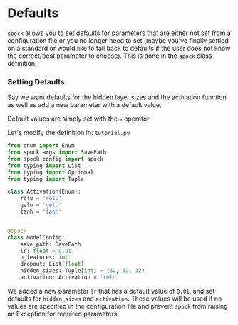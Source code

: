 # Defaults

`spock` allows you to set defaults for parameters that are either not set from a configuration file or you no longer
need to set (maybe you've finally settled on a standard or would like to fall back to defaults if the user does not
know the correct/best parameter to choose). This is done in the `spock` class definition.


### Setting Defaults

Say we want defaults for the hidden layer sizes and the activation function as well as add a new parameter with a 
default value.

Default values are simply set with the `=` operator

Let's modify the definition in: `tutorial.py`

```python
from enum import Enum
from spock.args import SavePath
from spock.config import spock
from typing import List
from typing import Optional
from typing import Tuple

class Activation(Enum):
    relu = 'relu'
    gelu = 'gelu'
    tanh = 'tanh'


@spock
class ModelConfig:
    save_path: SavePath
    lr: float = 0.01
    n_features: int
    dropout: List[float]
    hidden_sizes: Tuple[int] = (32, 32, 32)
    activation: Activation = 'relu'
```

We added a new parameter `lr` that has a default value of `0.01`, and set defaults for `hidden_sizes` and `activation`.
These values will be used if no values are specified in the configuration file and prevent `spock` from raising an
Exception for required parameters.
